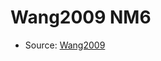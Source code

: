 <a name="material" />

# Wang2009 NM6
<script type="application/ld+json">
  {
    "@context": "https://schema.org/",
    "@type": "ChemicalSubstance",
    "http://purl.org/dc/terms/conformsTo":
      {
        "@type": "CreativeWork",
        "@id": "https://bioschemas.org/profiles/ChemicalSubstance/0.4-RELEASE/"
      },
    "@id": "https://egonw.github.io/nanowiki/nanowiki169.html#material",
    "name": "Wang2009 NM6",
    "sameAs": "http://127.0.0.1/mediawiki/index.php/Special:URIResolver/Wang2009_NM6"
  }
</script>


* Source: [Wang2009](http://127.0.0.1/mediawiki/index.php/Special:URIResolver/Wang2009)
